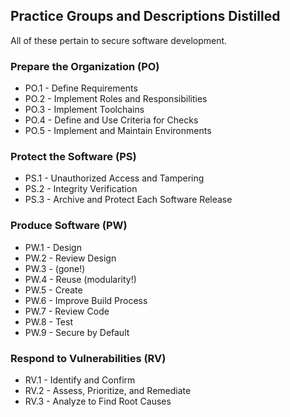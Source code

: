 ## Practice Groups and Descriptions Distilled

All of these pertain to secure software development.

### Prepare the Organization (PO)

* PO.1 - Define Requirements
* PO.2 - Implement Roles and Responsibilities
* PO.3 - Implement Toolchains
* PO.4 - Define and Use Criteria for Checks
* PO.5 - Implement and Maintain Environments

### Protect the Software (PS)

* PS.1 - Unauthorized Access and Tampering
* PS.2 - Integrity Verification
* PS.3 - Archive and Protect Each Software Release

### Produce Software (PW)

* PW.1 - Design
* PW.2 - Review Design
* PW.3 - (gone!)
* PW.4 - Reuse (modularity!)
* PW.5 - Create
* PW.6 - Improve Build Process
* PW.7 - Review Code
* PW.8 - Test
* PW.9 - Secure by Default

### Respond to Vulnerabilities (RV)

* RV.1 - Identify and Confirm
* RV.2 - Assess, Prioritize, and Remediate
* RV.3 - Analyze to Find Root Causes
